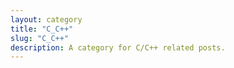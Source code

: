 ```yaml
---
layout: category
title: "C_C++"
slug: "C_C++"
description: A category for C/C++ related posts.
---
```

